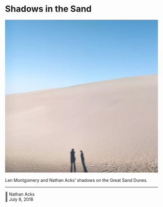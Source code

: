 # Shadows in the Sand

![An immense sand dune with the shadows of two people at its base](assets/4fcbc2f2f225c9b4e31e453db14b6dc2.webp)

Len Montgomery and Nathan Acks’ shadows on the Great Sand Dunes.

- - - -

<span aria-hidden="true">👤</span> Nathan Acks  
<span aria-hidden="true">📅</span> July 8, 2018
